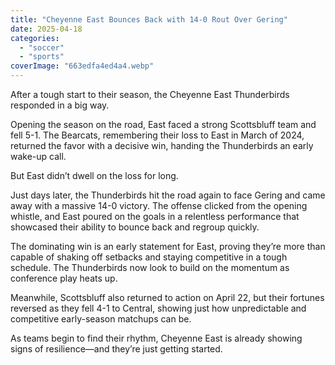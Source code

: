 ```yaml
---
title: "Cheyenne East Bounces Back with 14-0 Rout Over Gering"
date: 2025-04-18
categories: 
  - "soccer"
  - "sports"
coverImage: "663edfa4ed4a4.webp"
---
```


After a tough start to their season, the Cheyenne East Thunderbirds responded in a big way.

Opening the season on the road, East faced a strong Scottsbluff team and fell 5-1. The Bearcats, remembering their loss to East in March of 2024, returned the favor with a decisive win, handing the Thunderbirds an early wake-up call.

But East didn’t dwell on the loss for long.

Just days later, the Thunderbirds hit the road again to face Gering and came away with a massive 14-0 victory. The offense clicked from the opening whistle, and East poured on the goals in a relentless performance that showcased their ability to bounce back and regroup quickly.

The dominating win is an early statement for East, proving they’re more than capable of shaking off setbacks and staying competitive in a tough schedule. The Thunderbirds now look to build on the momentum as conference play heats up.

Meanwhile, Scottsbluff also returned to action on April 22, but their fortunes reversed as they fell 4-1 to Central, showing just how unpredictable and competitive early-season matchups can be.

As teams begin to find their rhythm, Cheyenne East is already showing signs of resilience—and they’re just getting started.
